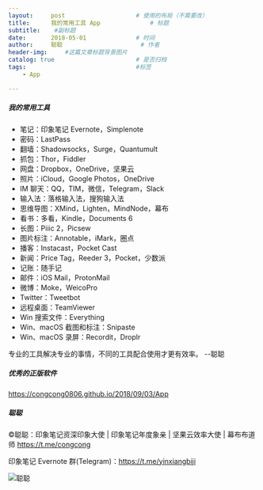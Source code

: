 ```yaml
---
layout:     post                    # 使用的布局（不需要改）
title:      我的常用工具 App              # 标题 
subtitle:    #副标题
date:       2018-05-01              # 时间
author:     聪聪                      # 作者
header-img:     #这篇文章标题背景图片
catalog: true                       # 是否归档
tags:                               #标签
    - App

---
```


##### 我的常用工具
* 笔记：印象笔记 Evernote，Simplenote
* 密码：LastPass
* 翻墙：Shadowsocks，Surge，Quantumult
* 抓包：Thor，Fiddler
* 网盘：Dropbox，OneDrive，坚果云
* 照片：iCloud，Google Photos，OneDrive
* IM 聊天：QQ，TIM，微信，Telegram，Slack
* 输入法：落格输入法，搜狗输入法
* 思维导图：XMind，Lighten，MindNode，幕布
* 看书：多看，Kindle，Documents 6
* 长图：Piiic 2，Picsew
* 图片标注：Annotable，iMark，圈点
* 播客：Instacast，Pocket Cast
* 新闻：Price Tag，Reeder 3，Pocket，少数派
* 记账：随手记
* 邮件：iOS Mail，ProtonMail
* 微博：Moke，WeicoPro
* Twitter：Tweetbot
* 远程桌面：TeamViewer
* Win 搜索文件：Everything
* Win、macOS 截图和标注：Snipaste
* Win、macOS 录屏：Recordit，Droplr

专业的工具解决专业的事情，不同的工具配合使用才更有效率。  --聪聪

##### 优秀的正版软件
<https://congcong0806.github.io/2018/09/03/App>

##### 聪聪
&copy;聪聪：印象笔记资深印象大使 | 印象笔记年度象亲 | 坚果云效率大使 | 幕布布道师 <https://t.me/congcong>

印象笔记 Evernote 群(Telegram)：<https://t.me/yinxiangbiji>

![聪聪](https://i.v2ex.co/9dFf23f7.png)